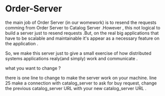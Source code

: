 # Order-Server
the main job of Order Server (in our womework) is to resend the requests comming from Order Server to Catalog Server .However , this not logical to 
build a server just to resend requests .But, on the real big applications that have to be scalable and maintainable it's appear as a necessary 
feature on the application .

So, we make this server just to give a small exercise of how distributed systems applications realy(and simply) work and communicate . 



what you want to change ? 

there is one line to change to make the server work on your machine. 
line 25 make a connection with catalog_server to ask for buy request, change the previous catalog_server URL with 
your new catalog_server URL .

